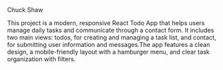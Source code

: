Chuck Shaw

This project is a modern, responsive React Todo App that helps users manage daily tasks and communicate through a contact form. It includes two main views: todos, for creating and managing a task list, and contact, for submitting user information and messages.The app features a clean design, a mobile-friendly layout with a hamburger menu, and clear task organization with filters.




